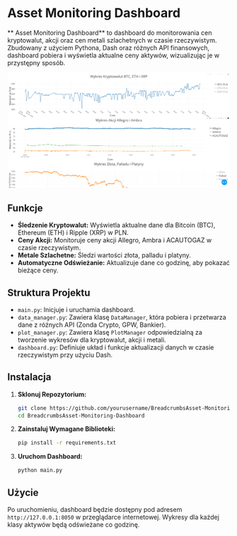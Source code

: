 
# Asset Monitoring Dashboard

** Asset Monitoring Dashboard** to dashboard do monitorowania cen kryptowalut, akcji oraz cen metali szlachetnych w czasie rzeczywistym. Zbudowany z użyciem Pythona, Dash oraz różnych API finansowych, dashboard pobiera i wyświetla aktualne ceny aktywów, wizualizując je w przystępny sposób.

![Podgląd Dashboardu](images/dashboard.png)

## Funkcje

- **Śledzenie Kryptowalut:** Wyświetla aktualne dane dla Bitcoin (BTC), Ethereum (ETH) i Ripple (XRP) w PLN.
- **Ceny Akcji:** Monitoruje ceny akcji Allegro, Ambra i ACAUTOGAZ w czasie rzeczywistym.
- **Metale Szlachetne:** Śledzi wartości złota, palladu i platyny.
- **Automatyczne Odświeżanie:** Aktualizuje dane co godzinę, aby pokazać bieżące ceny.

## Struktura Projektu

- `main.py`: Inicjuje i uruchamia dashboard.
- `data_manager.py`: Zawiera klasę `DataManager`, która pobiera i przetwarza dane z różnych API (Zonda Crypto, GPW, Bankier).
- `plot_manager.py`: Zawiera klasę `PlotManager` odpowiedzialną za tworzenie wykresów dla kryptowalut, akcji i metali.
- `dashboard.py`: Definiuje układ i funkcje aktualizacji danych w czasie rzeczywistym przy użyciu Dash.

## Instalacja

1. **Sklonuj Repozytorium:**
   ```bash
   git clone https://github.com/yourusername/BreadcrumbsAsset-Monitoring-Dashboard.git
   cd BreadcrumbsAsset-Monitoring-Dashboard
   ```

2. **Zainstaluj Wymagane Biblioteki:**
   ```bash
   pip install -r requirements.txt
   ```

3. **Uruchom Dashboard:**
   ```bash
   python main.py
   ```

## Użycie

Po uruchomieniu, dashboard będzie dostępny pod adresem `http://127.0.0.1:8050` w przeglądarce internetowej. Wykresy dla każdej klasy aktywów będą odświeżane co godzinę.

